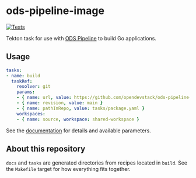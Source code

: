 # ods-pipeline-image

[![Tests](https://github.com/opendevstack/ods-pipeline-image/actions/workflows/main.yaml/badge.svg)](https://github.com/opendevstack/ods-pipeline-image/actions/workflows/main.yaml)

Tekton task for use with [ODS Pipeline](https://github.com/opendevstack/ods-pipeline) to build Go applications.

## Usage

```yaml
tasks:
- name: build
  taskRef:
    resolver: git
    params:
    - { name: url, value: https://github.com/opendevstack/ods-pipeline-image.git }
    - { name: revision, value: main }
    - { name: pathInRepo, value: tasks/package.yaml }
    workspaces:
    - { name: source, workspace: shared-workspace }
```

See the [documentation](https://github.com/opendevstack/ods-pipeline-image/blob/main/docs/package.adoc) for details and available parameters.

## About this repository

`docs` and `tasks` are generated directories from recipes located in `build`. See the `Makefile` target for how everything fits together.
